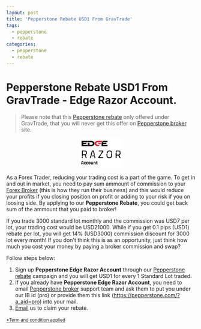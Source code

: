 ```yaml
---
layout: post
title: 'Pepperstone Rebate USD1 From GravTrade'
tags:
  - pepperstone
  - rebate
categories:
  - pepperstone
  - rebate
---
```

# Pepperstone Rebate USD1 From GravTrade - Edge Razor Account.
> Please note that this [Pepperstone rebate](http://www.gravtrade.com/bonus-and-rebates/ "Pepperstone rebate") only offered under GravTrade, that you will never get this offer on [Pepperstone broker](http://www.gravtrade.com/pepperstone/forex/broker/review/2016/10/03/pepperstone-review.html "Pepperstone broker") site.

<div align="center">
<img alt="Pepperstone Rebate" src="/static/img/general-image/pepperstone-edge-razor-account.PNG" title="Pepperstone Rebate">
</div>


As a Forex Trader, reducing your trading cost is a part of the game. To get in and out in market, you need to pay sum ammount of commission to your [Forex Broker](http://www.gravtrade.com/category/review "Forex Broker") (this is how they run their business) and this would reduce your profits if you closing position on profit or adding to your risk if you on loosing side. By applying to our **Pepperstone Rebate**, you could get back sum of the ammount that you paid to broker!

If you trade 3000 standard lot monthly and the commission was USD7 per lot, your trading cost would be USD21000. While if you get 0.1 pips (USD1) rebate per lot, you will get 14% (USD3000) commission discount for 3000 lot every month! If you don't think this is as an opportunity, just think how much you cost your money by paying a broker commission and swap?

Follow steps below:

1. Sign up **Pepperstone Edge Razor Account** through our <a href="https://pepperstone.com/?a_aid=pro" rel="nofollow">Pepperstone rebate</a> campaign and you will get USD1 for every 1 Standard Lot traded.
2. If you already have **Pepperstone Edge Razor Account**, you need to email [Pepperstone broker](http://www.gravtrade.com/pepperstone/forex/broker/review/2016/10/03/pepperstone-review.html "Pepperstone broker") support team and ask them to put you under our IB id (pro) or provide them this link (https://pepperstone.com/?a_aid=pro) into your mail.
3. <a href="http://www.gravtrade.com/contact" rel="nofollow">Email</a> us to claim your rebate.

<small><a href="http://www.gravtrade.com/term-and-condition/" rel="nofollow">*Term and condition applied</a></small>
